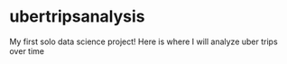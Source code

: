 # ubertripsanalysis
My first solo data science project!
Here is where I will analyze uber trips over time
